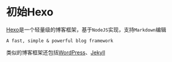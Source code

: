 
# 初始Hexo

[Hexo](https://hexo.io/)是一个轻量级的博客框架，基于`NodeJS`实现，支持`Markdown`编辑

    A fast, simple & powerful blog framework

类似的博客框架还包括[WordPress](https://wordpress.org/)、[Jekyll](https://jekyllrb.com/)
